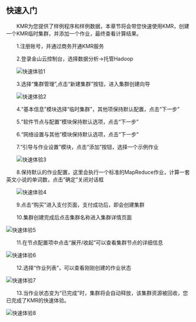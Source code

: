 ## 快速入门

　　KMR为您提供了样例程序和样例数据，本章节将会带您快速使用KMR，创建一个KMR临时集群，并添加一个作业，最终查看计算结果。
  
　　1.注册账号，并通过商务开通KMR服务
  
　　2.登录金山云控制台，选择数据分析->托管Hadoop

　　![快速体验1](http://kmr-bj.ks3-cn-beijing.ksyun.com/doc_pic/KMR2.0/1.5-1-login.jpg)

　　3.选择“集群管理”,点击“新建集群”按钮，进入集群创建向导

　　![快速体验2](http://kmr-bj.ks3-cn-beijing.ksyun.com/doc_pic/KMR2.0/1.5-3-createCluster.png)

　　4.“基本信息”模块选择“临时集群”，其他项保持默认配置，点击“下一步”

　　5.“软件节点与配置”模块保持默认选项，点击“下一步”

　　6.“网络设置与其他”模块保持默认选项，点击“下一步”

　　7.“引导与作业设置”模块，点击“添加”按钮，选择一个示例作业 

　　![快速体验3](http://kmr-bj.ks3-cn-beijing.ksyun.com/doc_pic/KMR2.0/1.5-7-addJob.png)

　　8.保持默认的作业配置，这里会执行一个标准的MapReduce作业，计算一套英文小说的单词数，点击“确定”关闭对话框

　　![快速体验4](http://kmr-bj.ks3-cn-beijing.ksyun.com/doc_pic/KMR2.0/1.5-8-job.png)

　　9.点击“购买”进入支付页面，支付成功后，即会创建集群

　　10.集群创建完成后点击集群名称进入集群详情页面

   ![快速体验5](http://kmr-bj.ks3-cn-beijing.ksyun.com/doc_pic/KMR2.0/1.5-10-cluster.png)

　　11.在节点配置项中点击“展开/收起”可以查看集群节点的详细信息

![快速体验6](http://kmr-bj.ks3-cn-beijing.ksyun.com/doc_pic/KMR2.0/1.5-11-clusterInfo.png)

　　12.选择“作业列表”，可以查看刚刚创建的作业状态

![快速体验7](http://kmr-bj.ks3-cn-beijing.ksyun.com/doc_pic/KMR2.0/1.5-12-jobTab.png)

　　13.当作业状态变为“已完成”时，集群将会自动释放，该集群资源被回收，您已完成了KMR的快速体验。

![快速体验8](http://kmr-bj.ks3-cn-beijing.ksyun.com/doc_pic/KMR2.0/1.5-13-JobFinish.png)


